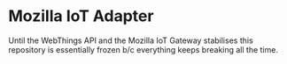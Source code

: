 # Mozilla IoT Adapter

Until the WebThings API and the Mozilla IoT Gateway stabilises this repository is essentially frozen b/c
everything keeps breaking all the time.
